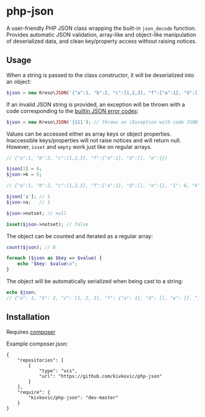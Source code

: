 # php-json

A user-friendly PHP JSON class wrapping the built-in `json_decode` function. Provides automatic JSON validation, array-like and object-like manipulation of deserialized data, and clean key/property access without raising notices.

## Usage

When a string is passed to the class constructor, it will be deserialized into an object:

```php
$json = new Kreso\JSON('{"a":1, "b":2, "c":[1,2,3], "f":{"a":1}, "d":[], "e":{}}');
```

If an invalid JSON string is provided, an exception will be thrown with a code corresponding to the [builtin JSON error codes](https://secure.php.net/manual/en/function.json-last-error.php):

```php
$json = new Kreso\JSON('{111'); // throws an \Exception with code JSON_ERROR_SYNTAX
```

Values can be accessed either as array keys or object properties. Inaccessible keys/properties will not raise notices and will return null. However, `isset` and `empty` work just like on regular arrays.

```php
// {"a":1, "b":2, "c":[1,2,3], "f":{"a":1}, "d":[], "e":{}}

$json[1] = 6;
$json->k = 5;

// {"a":1, "b":2, "c":[1,2,3], "f":{"a":1}, "d":[], "e":{}, "1": 6, "k": 5}

$json['a']; // 1
$json->a;   // 1

$json->notset; // null

isset($json->notset); // false

```

The object can be counted and iterated as a regular array:

```php
count($json); // 8

foreach ($json as $key => $value) {
    echo "$key: $value\n";
}

```

The object will be automatically serialized when being cast to a string:

```php
echo $json;
// {"a": 1, "b": 2, "c": [1, 2, 3], "f": {"a": 1}, "d": [], "e": {}, "1": 6, "k": 5}
```

## Installation

Requires [composer](https://github.com/composer/composer)

Example composer.json:

```
{
    "repositories": [
        {
            "type": "vcs",
            "url": "https://github.com/kivkovic/php-json"
        }
    ],
    "require": {
        "kivkovic/php-json": "dev-master"
    }
}
```
